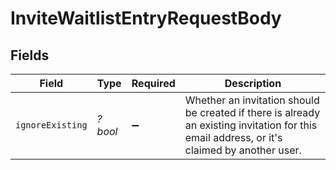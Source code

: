 # InviteWaitlistEntryRequestBody


## Fields

| Field                                                                                                                                       | Type                                                                                                                                        | Required                                                                                                                                    | Description                                                                                                                                 |
| ------------------------------------------------------------------------------------------------------------------------------------------- | ------------------------------------------------------------------------------------------------------------------------------------------- | ------------------------------------------------------------------------------------------------------------------------------------------- | ------------------------------------------------------------------------------------------------------------------------------------------- |
| `ignoreExisting`                                                                                                                            | *?bool*                                                                                                                                     | :heavy_minus_sign:                                                                                                                          | Whether an invitation should be created if there is already an existing invitation for this email address, or it's claimed by another user. |